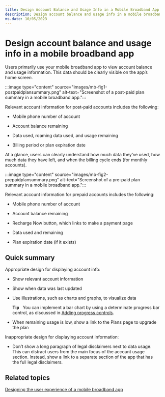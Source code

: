 ```yaml
---
title: Design Account Balance and Usage Info in a Mobile Broadband App
description: Design account balance and usage info in a mobile broadband app
ms.date: 10/05/2023
---
```


# Design account balance and usage info in a mobile broadband app

Users primarily use your mobile broadband app to view account balance and usage information. This data should be clearly visible on the app’s home screen.

:::image type="content" source="images/mb-fig1-postpaidplansummary.png" alt-text="Screenshot of a post-paid plan summary in a mobile broadband app.":::

Relevant account information for post-paid accounts includes the following:

- Mobile phone number of account

- Account balance remaining

- Data used, roaming data used, and usage remaining

- Billing period or plan expiration date

At a glance, users can clearly understand how much data they’ve used, how much data they have left, and when the billing cycle ends (for monthly accounts).

:::image type="content" source="images/mb-fig2-prepaidplansummary.png" alt-text="Screenshot of a pre-paid plan summary in a mobile broadband app.":::

Relevant account information for prepaid accounts includes the following:

- Mobile phone number of account

- Account balance remaining

- Recharge Now button, which links to make a payment page

- Data used and remaining

- Plan expiration date (if it exists)

## <span id="Quick_summary"></span><span id="quick_summary"></span><span id="QUICK_SUMMARY"></span>Quick summary

Appropriate design for displaying account info:

- Show relevant account information

- Show when data was last updated

- Use illustrations, such as charts and graphs, to visualize data

    **Tip**  
    You can implement a bar chart by using a determinate progress bar control, as discussed in [Adding progress controls](/previous-versions/windows/apps/hh465428(v=win.10)).

- When remaining usage is low, show a link to the Plans page to upgrade the plan

Inappropriate design for displaying account information:

- Don’t show a long paragraph of legal disclaimers next to data usage. This can distract users from the main focus of the account usage section. Instead, show a link to a separate section of the app that has the full legal disclaimers.

## <span id="related_topics"></span>Related topics

[Designing the user experience of a mobile broadband app](designing-the-user-experience-of-a-mobile-broadband-app.md)

